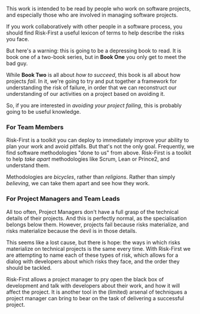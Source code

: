 This work is intended to be read by people who work on software projects, and especially those who are involved in managing software projects.   

If you work collaboratively with other people in a software process, you should find Risk-First a useful lexicon of terms to help describe the risks you face.

But here's a warning: this is going to be a depressing book to read.  It is book one of a two-book series, but in **Book One** you only get to meet the bad guy.  

While **Book Two** is all about _how to succeed_, this book is all about how projects _fail_.   In it, we're going to try and put together a framework for understanding the risk of failure, in order that we can reconstruct our understanding of our activities on a project based on avoiding it. 

So, if you are interested in _avoiding your project failing_, this is probably going to be useful knowledge.  

### For Team Members

Risk-First is a toolkit you can deploy to immediately improve your ability to plan your work and avoid pitfalls.  But that's not the only goal.  Frequently, we find software methodologies "done to us" from above.  Risk-First is a toolkit to help _take apart_ methodologies like Scrum, Lean or Prince2, and understand them.  

Methodologies are _bicycles_, rather than _religions_.  Rather than simply _believing_, we can take them apart and see how they work.

### For Project Managers and Team Leads

All too often, Project Managers don't have a full grasp of the technical details of their projects.  And this is perfectly normal, as the specialisation belongs below them.  However, projects fail because risks materialize, and risks materialize because the devil is in those details.  

This seems like a lost cause, but there is hope:  the ways in which risks materialize on technical projects is the same every time.  With Risk-First we are attempting to name each of these types of risk, which allows for a dialog with developers about which risks they face, and the order they should be tackled.    

Risk-First allows a project manager to pry open the black box of development and talk with developers about their work, and how it will affect the project.  It is another tool in the (limited) arsenal of techniques a project manager can bring to bear on the task of delivering a successful project.